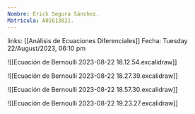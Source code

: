 ```yaml
---
Nombre: Erick Segura Sánchez.
Matrícula: A01613821.
---
```

links: [[Análisis de Ecuaciones Diferenciales]]
Fecha: Tuesday 22/August/2023, 06:10 pm

![[Ecuación de Bernoulli 2023-08-22 18.12.54.excalidraw]]

![[Ecuación de Bernoulli 2023-08-22 18.27.39.excalidraw]]

![[Ecuación de Bernoulli 2023-08-22 18.57.30.excalidraw]]

![[Ecuación de Bernoulli 2023-08-22 19.23.27.excalidraw]]

